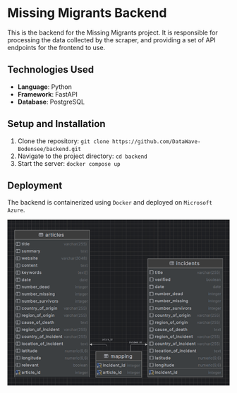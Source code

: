 # Missing Migrants Backend

This is the backend for the Missing Migrants project. It is responsible for processing the data collected by the scraper, and providing a set of API endpoints for the frontend to use.


## Technologies Used

- **Language**: Python
- **Framework**: FastAPI
- **Database**: PostgreSQL

## Setup and Installation

1. Clone the repository: `git clone https://github.com/DataWave-Bodensee/backend.git`
2. Navigate to the project directory: `cd backend`
3. Start the server: `docker compose up`

## Deployment

The backend is containerized using `Docker` and deployed on `Microsoft Azure`.


![postgres](postgres.png)